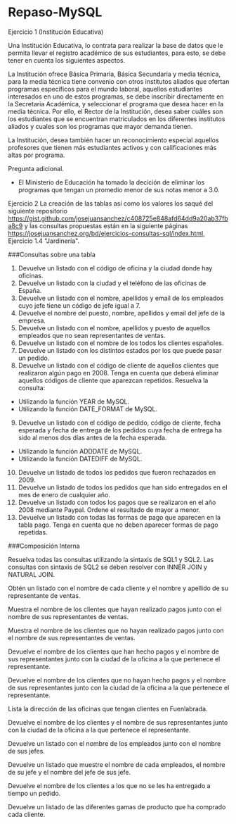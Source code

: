 # Repaso-MySQL

Ejercicio 1 (Institución Educativa)
 
Una Institución Educativa, lo contrata para realizar la base de datos que le permita llevar el registro académico de sus estudiantes, para esto, se debe tener en cuenta los siguientes aspectos.

La Institución ofrece Básica Primaria, Básica Secundaria y media técnica, para la media técnica tiene convenio con otros institutos aliados que ofertan programas específicos para el mundo laboral, aquellos estudiantes interesados en uno de estos programas, se debe inscribir directamente en la Secretaria Académica, y seleccionar el programa que desea hacer en la media técnica. Por ello, el Rector de la Institución, desea saber cuáles son los estudiantes que se encuentran matriculados en los diferentes institutos aliados y cuales son los programas que mayor demanda tienen.

La Institución, desea también hacer un reconocimiento especial aquellos profesores que tienen más estudiantes activos y con calificaciones más altas por programa.

Pregunta adicional.
- El Ministerio de Educación ha tomado la decición de eliminar los programas que tengan un promedio menor de sus notas menor a 3.0.

Ejercicio 2
La creación de las tablas así como los valores los saqué del siguiente repositorio https://gist.github.com/josejuansanchez/c408725e848afd64dd9a20ab37fba8c9
y las consultas propuestas están en la siguiente páginas https://josejuansanchez.org/bd/ejercicios-consultas-sql/index.html, Ejercicio 1.4 "Jardinería".

###Consultas sobre una tabla
1. Devuelve un listado con el código de oficina y la ciudad donde hay oficinas.
2. Devuelve un listado con la ciudad y el teléfono de las oficinas de España.
3. Devuelve un listado con el nombre, apellidos y email de los empleados cuyo jefe tiene un código de jefe igual a 7.
4. Devuelve el nombre del puesto, nombre, apellidos y email del jefe de la empresa.
5. Devuelve un listado con el nombre, apellidos y puesto de aquellos empleados que no sean representantes de ventas.
6. Devuelve un listado con el nombre de los todos los clientes españoles.
7. Devuelve un listado con los distintos estados por los que puede pasar un pedido.
8. Devuelve un listado con el código de cliente de aquellos clientes que realizaron algún pago en 2008. Tenga en cuenta que deberá eliminar aquellos códigos de cliente que aparezcan repetidos. Resuelva la consulta:
* Utilizando la función YEAR de MySQL.
* Utilizando la función DATE_FORMAT de MySQL.
9. Devuelve un listado con el código de pedido, código de cliente, fecha esperada y fecha de entrega de los pedidos cuya fecha de entrega ha sido al menos dos días antes de la fecha esperada.
* Utilizando la función ADDDATE de MySQL.
* Utilizando la función DATEDIFF de MySQL.
10. Devuelve un listado de todos los pedidos que fueron rechazados en 2009.
11. Devuelve un listado de todos los pedidos que han sido entregados en el mes de enero de cualquier año.
12. Devuelve un listado con todos los pagos que se realizaron en el año 2008 mediante Paypal. Ordene el resultado de mayor a menor.
13. Devuelve un listado con todas las formas de pago que aparecen en la tabla pago. Tenga en cuenta que no deben aparecer formas de pago repetidas.

###Composición Interna

Resuelva todas las consultas utilizando la sintaxis de SQL1 y SQL2. Las consultas con sintaxis de SQL2 se deben resolver con INNER JOIN y NATURAL JOIN.

Obtén un listado con el nombre de cada cliente y el nombre y apellido de su representante de ventas.

Muestra el nombre de los clientes que hayan realizado pagos junto con el nombre de sus representantes de ventas.

Muestra el nombre de los clientes que no hayan realizado pagos junto con el nombre de sus representantes de ventas.

Devuelve el nombre de los clientes que han hecho pagos y el nombre de sus representantes junto con la ciudad de la oficina a la que pertenece el representante.

Devuelve el nombre de los clientes que no hayan hecho pagos y el nombre de sus representantes junto con la ciudad de la oficina a la que pertenece el representante.

Lista la dirección de las oficinas que tengan clientes en Fuenlabrada.

Devuelve el nombre de los clientes y el nombre de sus representantes junto con la ciudad de la oficina a la que pertenece el representante.

Devuelve un listado con el nombre de los empleados junto con el nombre de sus jefes.

Devuelve un listado que muestre el nombre de cada empleados, el nombre de su jefe y el nombre del jefe de sus jefe.

Devuelve el nombre de los clientes a los que no se les ha entregado a tiempo un pedido.

Devuelve un listado de las diferentes gamas de producto que ha comprado cada cliente.
